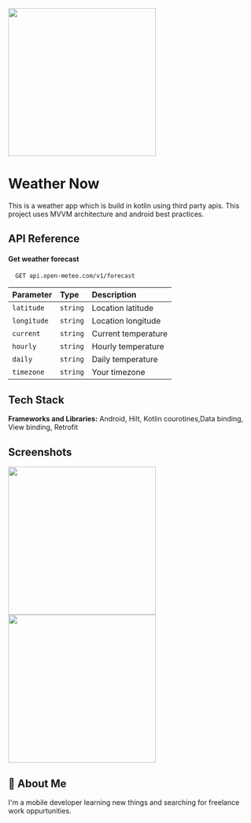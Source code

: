 

<img src="https://firebasestorage.googleapis.com/v0/b/tastyrecipeapp.appspot.com/o/aaaaa.png?alt=media&token=68031f6b-f809-414a-82ea-9fe6971d9ae1" width="300">


# Weather Now

This is a weather app which is build in kotlin using third party apis. This project uses MVVM 
architecture and android best practices.



## API Reference

#### Get weather forecast

```http
  GET api.open-meteo.com/v1/forecast
```

| Parameter | Type     | Description                |
| :-------- | :------- | :------------------------- |
| `latitude` | `string` | Location latitude
| `longitude` | `string` | Location longitude
| `current` | `string` | Current temperature
| `hourly` | `string` | Hourly temperature
| `daily` | `string` | Daily temperature
| `timezone` | `string` | Your timezone



## Tech Stack

**Frameworks and Libraries:** Android, Hilt, Kotlin courotines,Data binding, View binding, Retrofit



## Screenshots

<img src="https://firebasestorage.googleapis.com/v0/b/tastyrecipeapp.appspot.com/o/1000000153.jpg?alt=media&token=aba317bc-d315-4915-881d-aa99468164aa" width="300">

<img src="https://firebasestorage.googleapis.com/v0/b/tastyrecipeapp.appspot.com/o/1000000154.jpg?alt=media&token=4d714197-5b08-4125-ba91-3faf1afed76c" width="300">


## 🚀 About Me
I'm a mobile developer learning new things and searching for freelance work oppurtunities.

